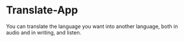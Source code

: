 # Translate-App

You can translate the language you want into another language, both in audio and in writing, and listen.
